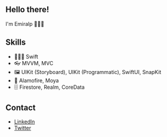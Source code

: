 ## Hello there!
I'm Emiralp 🙋🏻‍♂️

## Skills
- 👨🏻‍💻 Swift
- 👓 MVVM, MVC
- 🖼️ UIKit (Storyboard), UIKit (Programmatic), SwiftUI, SnapKit
- 🔗 Alamofire, Moya
- 🗄️ Firestore, Realm, CoreData

## Contact
- [LinkedIn](https://www.linkedin.com/in/emiralp-duman/)
- [Twitter](https://twitter.com/emiralpduman)
